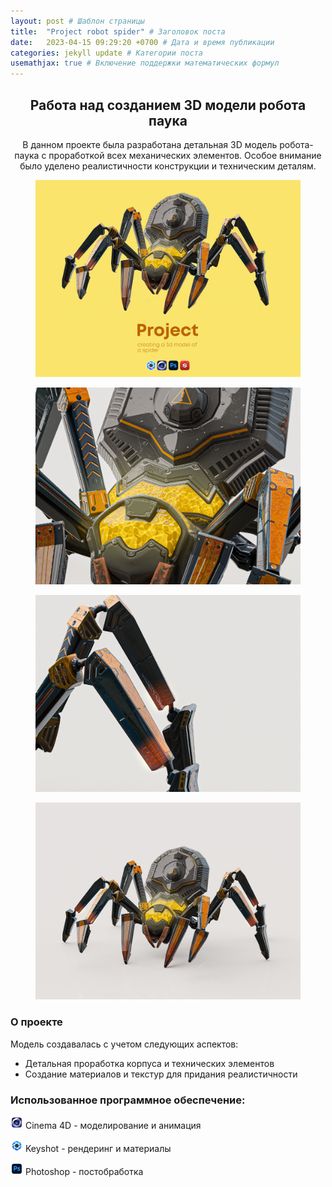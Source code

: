 ```yaml
---
layout: post # Шаблон страницы
title:  "Project robot spider" # Заголовок поста
date:   2023-04-15 09:29:20 +0700 # Дата и время публикации
categories: jekyll update # Категории поста
usemathjax: true # Включение поддержки математических формул
---
```



<div style="text-align: center;">
<h2>Работа над созданием 3D модели робота паука</h2>

<p>В данном проекте была разработана детальная 3D модель робота-паука с проработкой всех механических элементов. 
Особое внимание было уделено реалистичности конструкции и техническим деталям.</p>
</div>
<figure>
<img src="/assets\img\robot_spider/1.jpg" alt="Титульная картинка" class="zoomable" onclick="openModal(this)">
</figure>
<figure>
<img src="/assets\img\robot_spider/2.jpg" alt="Титульная картинка" class="zoomable" onclick="openModal(this)">
</figure>
<figure>
<img src="/assets\img\robot_spider/3.jpg" alt="Титульная картинка" class="zoomable" onclick="openModal(this)">
</figure>
<figure>
<img src="/assets\img\robot_spider/4.jpg" alt="Титульная картинка" class="zoomable" onclick="openModal(this)">
</figure>

<!-- Модальное окно для увеличенного изображения -->
<div id="imageModal" class="modal">
  <span class="close" onclick="closeModal()">&times;</span>
  <img class="modal-content" id="modalImage">
</div>

<style>
.modal {
  display: none;
  position: fixed;
  z-index: 999;
  padding-top: 200px;
  left: 0;
  top: 0;
  width: 100%;
  height: 100%;
  background-color: rgba(0,0,0,0.9);
  cursor: pointer;
}

.modal-content {
  margin: auto;
  display: block;
  max-width: 90%;
  max-height: 90vh;
}

.close {
  position: fixed;
  left: 50%;
  transform: translateX(-50%);
  bottom: 20px;
  color: #f1f1f1;
  font-size: 40px;
  font-weight: bold;
  cursor: pointer;
}

@media screen and (min-width: 768px) {
  .close {
    position: absolute;
    left: auto;
    right: 35px;
    top: 15px;
    bottom: auto;
    transform: none;
  }
}

.zoomable {
  cursor: pointer;
}
</style>

<script>
function openModal(img) {
  var modal = document.getElementById("imageModal");
  var modalImg = document.getElementById("modalImage");
  modal.style.display = "block";
  modalImg.src = img.src;
  
  modal.onclick = function(e) {
    if (e.target === modal || e.target === modalImg) {
      closeModal();
    }
  }
}

function closeModal() {
  document.getElementById("imageModal").style.display = "none";
}
</script>

<div class="project-description">
<h3>О проекте</h3>
<p>Модель создавалась с учетом следующих аспектов:</p>
<ul>
    <li>Детальная проработка корпуса и технических элементов</li>
    <li>Создание материалов и текстур для придания реалистичности</li>
</ul>

<h3>Использованное программное обеспечение:</h3>
<div class="software-list">
    <p><img src="/assets/img/icon/cinema4d.png" alt="cinema4d icon" style="width:20px;"> Cinema 4D - моделирование и анимация</p>
    <p><img src="/assets/img/icon/keyshot.png" alt="keyshot icon" style="width:20px;"> Keyshot - рендеринг и материалы</p>
    <p><img src="/assets/img/icon/photoshop.png" alt="photoshop icon" style="width:20px;"> Photoshop - постобработка</p>
</div>
</div>
